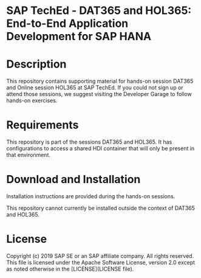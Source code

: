 # SAP TechEd - DAT365 and HOL365: End-to-End Application Development for SAP HANA

# Description
This repository contains supporting material for hands-on session DAT365 and Online session HOL365 at SAP TechEd. 
If you could not sign up or attend those sessions, we suggest visiting the Developer Garage to follow hands-on exercises.

# Requirements
This repository is part of the sessions DAT365 and HOL365. It has configurations to access a shared HDI container that will only be present in that environment.

# Download and Installation
Installation instructions are provided during the hands-on sessions.

This repository cannot currently be installed outside the context of DAT365 and HOL365.

# License
Copyright (c) 2019 SAP SE or an SAP affiliate company. All rights reserved. This file is licensed under the Apache Software License, version 2.0 except as noted otherwise in the [LICENSE](LICENSE file).

